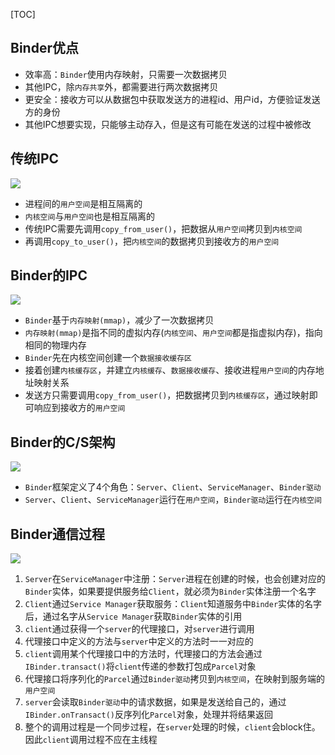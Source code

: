 [TOC]

## Binder优点
* 效率高：`Binder`使用内存映射，只需要一次数据拷贝
* 其他IPC，除`内存共享`外，都需要进行两次数据拷贝
* 更安全：接收方可以从数据包中获取发送方的进程id、用户id，方便验证发送方的身份
* 其他IPC想要实现，只能够主动存入，但是这有可能在发送的过程中被修改

## 传统IPC

![](https://raw.githubusercontent.com/gxd523/PictureBed/master/ipc_other.jpg)

* 进程间的`用户空间`是相互隔离的
* `内核空间`与`用户空间`也是相互隔离的
* 传统IPC需要先调用`copy_from_user()`，把数据从`用户空间`拷贝到`内核空间`
* 再调用`copy_to_user()`，把`内核空间`的数据拷贝到接收方的`用户空间`

## Binder的IPC

![](https://raw.githubusercontent.com/gxd523/PictureBed/master/ipc_binder.jpg)

* `Binder`基于`内存映射(mmap)`，减少了一次数据拷贝
* `内存映射(mmap)`是指不同的虚拟内存(`内核空间`、`用户空间`都是指虚拟内存)，指向相同的物理内存
* `Binder`先在内核空间创建一个`数据接收缓存区`
* 接着创建`内核缓存区`，并建立`内核缓存`、`数据接收缓存`、接收进程`用户空间`的内存地址映射关系
* 发送方只需要调用`copy_from_user()`，把数据拷贝到`内核缓存区`，通过映射即可响应到接收方的`用户空间`

## Binder的C/S架构

![](https://raw.githubusercontent.com/gxd523/PictureBed/master/binder_cs.jpg)

* `Binder`框架定义了4个角色：`Server`、`Client`、`ServiceManager`、`Binder驱动`
* `Server`、`Client`、`ServiceManager`运行在`用户空间`，`Binder驱动`运行在`内核空间`

## Binder通信过程

![](https://raw.githubusercontent.com/gxd523/PictureBed/master/binder_abstract.jpg)

1. `Server`在`ServiceManager`中注册：`Server`进程在创建的时候，也会创建对应的`Binder`实体，如果要提供服务给`Client`，就必须为`Binder`实体注册一个名字
2. `Client`通过`Service Manager`获取服务：`Client`知道服务中`Binder`实体的名字后，通过名字从`Service Manager`获取`Binder`实体的引用
3. `client`通过获得一个`server`的代理接口，对`server`进行调用
4. 代理接口中定义的方法与`server`中定义的方法时一一对应的
5. `client`调用某个代理接口中的方法时，代理接口的方法会通过`IBinder.transact()`将`client`传递的参数打包成`Parcel`对象
6. 代理接口将序列化的`Parcel`通过`Binder驱动`拷贝到`内核空间`，在映射到服务端的`用户空间`
7. `server`会读取`Binder驱动`中的请求数据，如果是发送给自己的，通过`IBinder.onTransact()`反序列化`Parcel`对象，处理并将结果返回
8. 整个的调用过程是一个同步过程，在`server`处理的时候，`client`会block住。因此`client`调用过程不应在主线程
